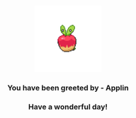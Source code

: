 <p align="center">
    <img src="https://raw.githubusercontent.com/PokeAPI/sprites/master/sprites/pokemon/840.png" width="150" height="150">
</p>
<h3 align="center">You have been greeted by - <b>Applin</b></h3>
<h3 align="center">Have a wonderful day!</h3>
